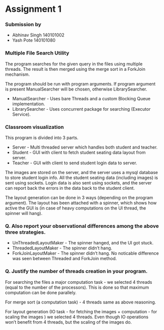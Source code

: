 # Assignment 1

### Submission by
* Abhinav Singh 140101002
* Yash Pote 140101080

### Multiple File Search Utility
The program searches for the given query in the files using multiple threads. The result is then merged using the merge sort in a ForkJoin mechanism.

The program should be run with program arguments.
If program argument is present ManualSearcher will be chosen, otherwise LibrarySearcher.

* ManualSearcher - Uses bare Threads and a custom Blocking Queue implementation.
* LibrarySearcher - Uses concurrent package for searching (Executor Service).

### Classroom visualization
This program is divided into 3 parts.

* Server - Multi threaded server which handles both student and teacher.
* Student - GUI with client to fetch student seating data layout from server.
* Teacher - GUI with client to send student login data to server.

The images are stored on the server, and the server uses a mysql database to store student login info. All the student seating data (including images) is sent using sockets. Login data is also sent using sockets, and the server can report back the errors in the data back to the student client.

The layout generation can be done in 3 ways (depending on the program argument).
The layout has been attached with a spinner, which shows how active the GUI is (in case of heavy computations on the UI thread, the spinner will hang).

### Q. Also report your observational differences among the above three strategies.
* UnThreadedLayoutMaker - The spinner hanged, and the UI got
stuck.
* ThreadedLayoutMaker - The spinner didn’t hang.
* ForkJoinLayoutMaker - The spinner didn’t hang. No noticable difference was seen between Threaded and ForkJoin method.

### Q. Justify the number of threads creation in your program.
For searching the files a major computation task - we selected 4 threads (equal to the number of the processors). This is done so that maximum computation can be done parallely.

For merge sort (a computation task) - 4 threads same as above reasoning.

For layout generation (IO task - for fetching the images + computation - for scaling the images ) we selected 4 threads. Even though IO operations won’t benefit from 4 threads, but the scaling of the images do.
